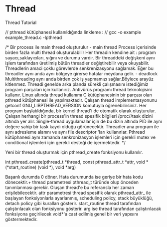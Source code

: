 # Thread
Thread Tutorial

// pthread kütüphanesi kullanıldığında linkleme :
// gcc -o example example_thread.c -lpthread

/* Bir process ile main thread oluşturulur - main thread
   Process içerisinde birden fazla multi thread oluşturulabilir
   Her threadin kendine ait : program sayacı,saklayıcıları, 
   yığını ve durumu vardır.
   Bir threaddeki değişkeni aynı işlem tarafından üretilmiş
   bütün threadler değiştirebilir veya okuyabilir.
   Threadlerin amaci çoklu görevlerde senkrenizasyonu sağlamak.
   Eğer bu threadler aynı anda aynı bölgeye girerse hatalar 
   meydana gelir. - deadlock
   Multithreading aynı anda birden çok iş yapmamızı sağlar.Böylece 
   arayüz
   kitlenmez.
   Threadi genelde arka planda sürekli çalışmasını istediğimiz
   program parçaları için kullanırız.
   Antivürüs programı thread teknolojisini kullanır.
   Linux altında thread kullanımı C kütüphanesinin bir parçası olan 
   pthread kütüphanesi 
   ile yapılmaktadır.
   Çalışan thread implementasyonunu getconf GNU_LIBPTHREAD_VERSION 
   komutuyla öğrenebilirsiniz.
   Her program başlatıldığında, bir kernel thread'i de otomatik olarak 
   oluşturulur.
   Çalışan herhangi bir process'in thread spesifik bilgileri /proc/<PID>/task 
   dizini altında yer alır. Single-thread uygulamalar için de bu dizin altında 
   PID ile aynı değere sahip bir task kaydı olduğu görünecektir.
   Threadler ana program ile aynı adresleme alanını ve aynı file descriptor
   'ları kullanırlar.
   Pthread kütüphanesi aynı zamanda senkronizasyon işlemleri için gerekli mutex 
   ve conditional işlemleri için gerekli desteği de içermektedir.
*/

Yeni bir thread oluşturmak için pthread_create fonksiyonu kullanılır.

int pthread_create(pthread_t *thread, const pthread_attr_t *attr, void *(*start_routine) (void *), void *arg)

Başarılı durumda 0 döner. Hata durumunda ise geriye bir hata kodu dönecektir.+
thread parametresi pthread_t türünde olup önceden tanımlanması gerekir. Oluşan thread'e bu referansla her zaman erişilebilecektir.
attr parametresi thread spesifik olarak pthread_attr_ ile başlayan fonksiyonlarla ayarlanmış, scheduling policy, stack büyüklüğü, detach policy gibi kuralları gösterir.
start_routine thread tarafından çalıştırılacak olan fonksiyonu gösterir.
arg ise thread tarafından çalıştırılacak fonksiyona geçirilecek void*'a cast edilmiş genel bir veri yapısını göstermektedir.





